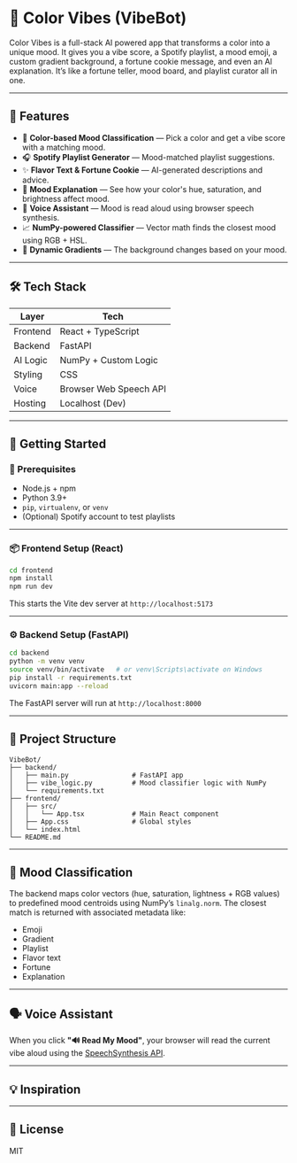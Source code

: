 # 🎨 Color Vibes (VibeBot)

Color Vibes is a full-stack AI powered app that transforms a color into a unique mood. It gives you a vibe score, a Spotify playlist, a mood emoji, a custom gradient background, a fortune cookie message, and even an AI explanation. It’s like a fortune teller, mood board, and playlist curator all in one.

---

## 🌈 Features

- 🎯 **Color-based Mood Classification** — Pick a color and get a vibe score with a matching mood.
- 🎧 **Spotify Playlist Generator** — Mood-matched playlist suggestions.
- ✨ **Flavor Text & Fortune Cookie** — AI-generated descriptions and advice.
- 🧠 **Mood Explanation** — See how your color's hue, saturation, and brightness affect mood.
- 🎤 **Voice Assistant** — Mood is read aloud using browser speech synthesis.
- 📈 **NumPy-powered Classifier** — Vector math finds the closest mood using RGB + HSL.
- 🎨 **Dynamic Gradients** — The background changes based on your mood.

---

## 🛠️ Tech Stack

| Layer      | Tech                   |
|------------|------------------------|
| Frontend   | React + TypeScript     |
| Backend    | FastAPI                |
| AI Logic   | NumPy + Custom Logic   |
| Styling    | CSS                    |
| Voice      | Browser Web Speech API |
| Hosting    | Localhost (Dev)        |

---

## 🚀 Getting Started

### 🔧 Prerequisites

- Node.js + npm
- Python 3.9+
- `pip`, `virtualenv`, or `venv`
- (Optional) Spotify account to test playlists

---

### 📦 Frontend Setup (React)

```bash
cd frontend
npm install
npm run dev
```

This starts the Vite dev server at `http://localhost:5173`

---

### ⚙️ Backend Setup (FastAPI)

```bash
cd backend
python -m venv venv
source venv/bin/activate   # or venv\Scripts\activate on Windows
pip install -r requirements.txt
uvicorn main:app --reload
```

The FastAPI server will run at `http://localhost:8000`

---

## 📂 Project Structure

```
VibeBot/
├── backend/
│   ├── main.py                # FastAPI app
│   ├── vibe_logic.py          # Mood classifier logic with NumPy
│   └── requirements.txt
├── frontend/
│   ├── src/
│   │   └── App.tsx            # Main React component
│   ├── App.css                # Global styles
│   └── index.html
└── README.md
```

---

## 🧠 Mood Classification

The backend maps color vectors (hue, saturation, lightness + RGB values) to predefined mood centroids using NumPy’s `linalg.norm`. The closest match is returned with associated metadata like:

- Emoji
- Gradient
- Playlist
- Flavor text
- Fortune
- Explanation

---

## 🗣 Voice Assistant

When you click **"🔊 Read My Mood"**, your browser will read the current vibe aloud using the [SpeechSynthesis API](https://developer.mozilla.org/en-US/docs/Web/API/SpeechSynthesis).

---

## 💡 Inspiration



---

## 📜 License

MIT


